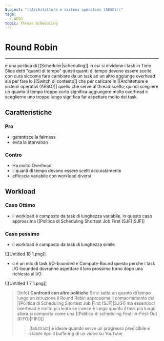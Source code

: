 ```yaml
---
Subject: "[[Architetture e sistemi operativi (AESO)]]"
tags:
  - AESO
topic: Thread Scheduling
---
```


# Round Robin
---
è una politica di [[Scheduler|scheduling]] in cui si dividono i task in Time Slice detti "quanti di tempo" questi quanti di tempo devono essere scelte con cura siccome fare cambiare da un task ad un altro aggiunge overhead sia per fare lo [[Switch di contesto]] che per caricare in [[Architetture e sistemi operativi (AESO)]] quello che serve al thread scelto; quindi scegliere un quanto ti tempo troppo corto significa aggiungere molto overhead e sceglierne uno troppo lungo significa far aspettare molto dei task.

## Caratteristiche



### Pro
- garantisce la fairness
- evita la starvation

### Contro

- Ha molto Overhead
- il quanti di tempo devono essere scelti accuratamente
- efficacia variabile con workload diversi

## Workload

### Caso Ottimo
- il workload é composto da task di lunghezza variabile, in questo caso approssima [[Politica di Scheduling Shortest Job First (SJF)|SJF]]

### Caso pessimo
- il workload è composto da task di lunghezza simile

![[Untitled 18 1.png]]

- c è un mix di task I/O-bounded e Compute-Bound questo perche i task I/O-bounded dovranno aspettare il loro prossimo turno dopo una richiesta al I/O

![[Untitled 1 7 1.png]]



>[!info] __Confronti con altre politiche__
Se si setta un quanto di tempo lungo un istruzione il Round Robin approssima il comportamento del [[Politica di Scheduling Shortest Job First (SJF)|SJG]] ma essendoci overhead è molto più lento
se invece è lungo quanto il task più lungo allora si comporta come una [[Politica di scheduling First-In-First-Out (FIFO)|FIFO]]
>>[!abstract]
>>è ideale quando serve un progresso predicibile e stabile tipo il buffering di un video su YouTube




